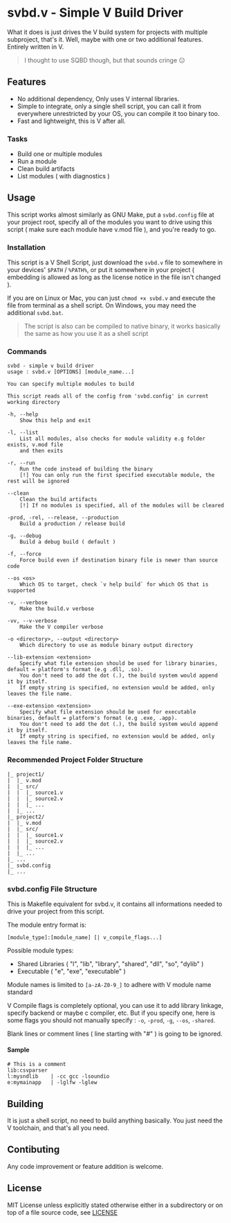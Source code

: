 # svbd.v - Simple V Build Driver

What it does is just drives the V build system for projects with multiple subproject, that's it. Well, maybe with one or two additional features. Entirely written in V.

> I thought to use SQBD though, but that sounds cringe 😑

## Features
- No additional dependency, Only uses V internal libraries.
- Simple to integrate, only a single shell script, you can call it from everywhere unrestricted by your OS, you can compile it too binary too.
- Fast and lightweight, this is V after all.

### Tasks
- Build one or multiple modules
- Run a module
- Clean build artifacts
- List modules ( with diagnostics )

## Usage
This script works almost similarly as GNU Make, put a `svbd.config` file at your project root, specify all of the modules
you want to drive using this script ( make sure each module have v.mod file ), and you're ready to go.

### Installation
This script is a V Shell Script, just download the `svbd.v` file to somewhere in your devices' `$PATH` / `%PATH%`, 
or put it somewhere in your project ( embedding is allowed as long as the license notice in the file isn't changed ).

If you are on Linux or Mac, you can just `chmod +x svbd.v` and execute the file from terminal as a shell script. 
On Windows, you may need the additional `svbd.bat`.

> The script is also can be compiled to native binary, it works basically the same as how you use it as a shell script

### Commands
```
svbd - simple v build driver
usage : svbd.v [OPTIONS] [module_name...]

You can specify multiple modules to build

This script reads all of the config from 'svbd.config' in current working directory

-h, --help
	Show this help and exit

-l, --list
	List all modules, also checks for module validity e.g folder exists, v.mod file
	and then exits

-r, --run
	Run the code instead of building the binary
	[!] You can only run the first specified executable module, the rest will be ignored

--clean
	Clean the build artifacts
	[!] If no modules is specified, all of the modules will be cleared

-prod, -rel, --release, --production
	Build a production / release build

-g, --debug
	Build a debug build ( default )

-f, --force
	Force build even if destination binary file is newer than source code

--os <os>
	Which OS to target, check `v help build` for which OS that is supported

-v, --verbose
	Make the build.v verbose

-vv, --v-verbose
	Make the V compiler verbose

-o <directory>, --output <directory>
	Which directory to use as module binary output directory

--lib-extension <extension>
	Specify what file extension should be used for library binaries, default = platform's format (e.g .dll, .so). 
	You don't need to add the dot (.), the build system would append it by itself. 
	If empty string is specified, no extension would be added, only leaves the file name.

--exe-extension <extension>
	Specify what file extension should be used for executable binaries, default = platform's format (e.g .exe, .app). 
	You don't need to add the dot (.), the build system would append it by itself. 
	If empty string is specified, no extension would be added, only leaves the file name.
```

### Recommended Project Folder Structure
```
|_ project1/
|  |_ v.mod
|  |_ src/
|  |  |_ source1.v
|  |  |_ source2.v
|  |  |_ ...
|  |_ ...
|_ project2/
|  |_ v.mod
|  |_ src/
|  |  |_ source1.v
|  |  |_ source2.v
|  |  |_ ...
|  |_ ...
|_ ...
|_ svbd.config
|_ ...
```

### svbd.config File Structure
This is Makefile equivalent for svbd.v, it contains all informations needed to drive your project from this script.

The module entry format is:
```
[module_type]:[module_name] [| v_compile_flags...]
```

Possible module types:
- Shared Libraries ( "l", "lib", "library", "shared", "dll", "so", "dylib" )
- Executable ( "e", "exe", "executable" )

Module names is limited to `[a-zA-Z0-9_]` to adhere with V module name standard

V Compile flags is completely optional, you can use it to add library linkage, specify backend or maybe c compiler, etc. 
But if you specify one, here is some flags you should not manually specify : `-o`, `-prod`, `-g`, `--os`, `-shared`.

Blank lines or comment lines ( line starting with "#" ) is going to be ignored.

#### Sample
```
# This is a comment
lib:csvparser
l:mysndlib    | -cc gcc -lsoundio
e:mymainapp   | -lglfw -lglew
```

## Building
It is just a shell script, no need to build anything basically. You just need the V toolchain, and that's all you need.

## Contibuting
Any code improvement or feature addition is welcome.

## License
MIT License unless explicitly stated otherwise either in a subdirectory or on top of a file source code, see [LICENSE](LICENSE)
